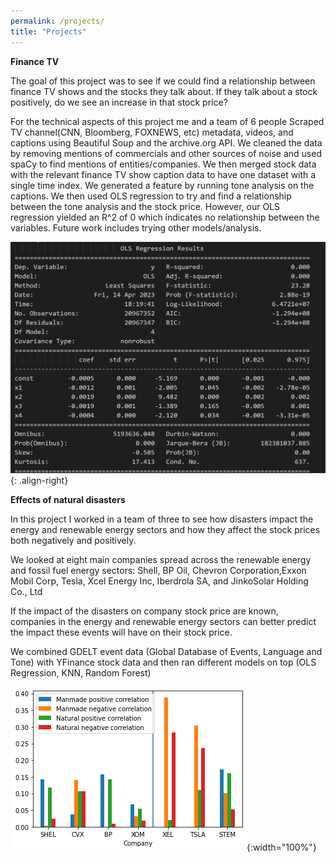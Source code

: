 ```yaml
---
permalink: /projects/
title: "Projects"
---
```


**Finance TV**

The goal of this project was to see if we could find a relationship between finance TV shows and the stocks they talk about. If they 
talk about a stock positively, do we see an increase in that stock price? 

For the technical aspects of this project me and a team of 6 people Scraped TV channel(CNN, Bloomberg, FOXNEWS, etc) metadata, videos, and captions using Beautiful Soup and the archive.org API. We cleaned the data by removing mentions of commercials and other sources of noise and used spaCy to find mentions of entities/companies. We then merged stock data with the relevant finance TV show caption data to have one dataset with a single time index. We generated a feature by running tone analysis on the captions. We then used OLS regression to try and find a relationship between the tone analysis and the stock price. However, our OLS regression yielded an R^2 of 0 which indicates no relationship between the 
variables. Future work includes trying other models/analysis. 

![OLS](../assets/images/ols.png){: .align-right}


**Effects of natural disasters**

In this project I worked in a team of three to see how disasters impact the energy and renewable energy sectors and how they affect the stock prices both negatively and positively. 

We looked at eight main companies spread across the renewable energy and fossil fuel energy sectors: Shell, BP Oil, Chevron Corporation,Exxon Mobil Corp, Tesla, Xcel Energy Inc, Iberdrola SA, and JinkoSolar Holding Co., Ltd 
 
If the impact of the disasters on company stock price are known, companies in the energy and renewable energy sectors can better predict the impact these events will have on their stock price. 

We combined GDELT event data (Global Database of Events, Language and Tone) with YFinance stock data and then ran different models on top (OLS Regression, KNN, Random Forest)


![Results](../assets/images/4502_graph.png){:width="100%"}

